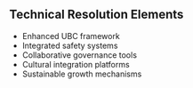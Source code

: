 ## Technical Resolution Elements
- Enhanced UBC framework
- Integrated safety systems
- Collaborative governance tools
- Cultural integration platforms
- Sustainable growth mechanisms